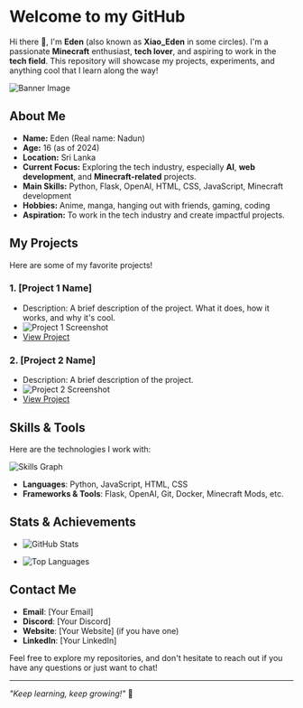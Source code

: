 # Welcome to my GitHub

Hi there 👋, I'm **Eden** (also known as **Xiao_Eden** in some circles). I'm a passionate **Minecraft** enthusiast, **tech lover**, and aspiring to work in the **tech field**. This repository will showcase my projects, experiments, and anything cool that I learn along the way!

![Banner Image](https://media.discordapp.net/attachments/1301578990297026593/1304528867326951515/2513f5a486fb5bf01bf87dcf75666dc1.jpg?ex=672fb8ae&is=672e672e&hm=79aec71f45093e9eaf5f3221326691864ad25cc9a779e113e9b75a86242942fb&=&format=webp&width=662&height=662) <!-- You can add a banner image here -->

## About Me

- **Name:** Eden (Real name: Nadun)
- **Age:** 16 (as of 2024)
- **Location:** Sri Lanka
- **Current Focus:** Exploring the tech industry, especially **AI**, **web development**, and **Minecraft-related** projects.
- **Main Skills:** Python, Flask, OpenAI, HTML, CSS, JavaScript, Minecraft development
- **Hobbies:** Anime, manga, hanging out with friends, gaming, coding
- **Aspiration:** To work in the tech industry and create impactful projects.

## My Projects

Here are some of my favorite projects!

### 1. **[Project 1 Name]**
   - Description: A brief description of the project. What it does, how it works, and why it's cool.
   - ![Project 1 Screenshot](https://your-image-link.com/project1.jpg) <!-- Add a screenshot or image related to the project -->
   - [View Project](https://github.com/your-username/project1)

### 2. **[Project 2 Name]**
   - Description: A brief description of the project.
   - ![Project 2 Screenshot](https://your-image-link.com/project2.jpg)
   - [View Project](https://github.com/your-username/project2)

## Skills & Tools

Here are the technologies I work with:

![Skills Graph](https://your-image-link.com/skills-graph.png) <!-- Add a skills graph image -->

- **Languages**: Python, JavaScript, HTML, CSS
- **Frameworks & Tools**: Flask, OpenAI, Git, Docker, Minecraft Mods, etc.
  
## Stats & Achievements

- ![GitHub Stats](https://github-readme-stats.vercel.app/api?username=your-username&show_icons=true&hide_title=true) <!-- Add your GitHub stats -->

- ![Top Languages](https://github-readme-stats.vercel.app/api/top-langs/?username=your-username&layout=compact) <!-- Top languages you've worked with -->

## Contact Me

- **Email**: [Your Email]
- **Discord**: [Your Discord]
- **Website**: [Your Website] (if you have one)
- **LinkedIn**: [Your LinkedIn]

Feel free to explore my repositories, and don't hesitate to reach out if you have any questions or just want to chat!

---

*"Keep learning, keep growing!"* 🌱
